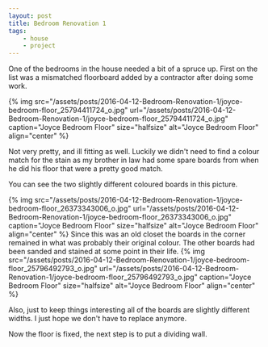 ```yaml
---
layout: post
title: Bedroom Renovation 1
tags:
    - house
    - project
---
```


One of the bedrooms in the house needed a bit of a spruce up. First on the list was a mismatched floorboard added by a contractor after doing some work.

{% img src="/assets/posts/2016-04-12-Bedroom-Renovation-1/joyce-bedroom-floor_25794411724_o.jpg" url="/assets/posts/2016-04-12-Bedroom-Renovation-1/joyce-bedroom-floor_25794411724_o.jpg" caption="Joyce Bedroom Floor" size="halfsize" alt="Joyce Bedroom Floor" align="center" %}

Not very pretty, and ill fitting as well. Luckily we didn't need to find a colour match for the stain as my brother in law had some spare boards from when he did his floor that were a pretty good match.

You can see the two slightly different coloured boards in this picture.

{% img src="/assets/posts/2016-04-12-Bedroom-Renovation-1/joyce-bedroom-floor_26373343006_o.jpg" url="/assets/posts/2016-04-12-Bedroom-Renovation-1/joyce-bedroom-floor_26373343006_o.jpg" caption="Joyce Bedroom Floor" size="halfsize" alt="Joyce Bedroom Floor" align="center" %} Since this was an old closet the boards in the corner remained in what was probably their original colour. The other boards had been sanded and stained at some point in their life. {% img src="/assets/posts/2016-04-12-Bedroom-Renovation-1/joyce-bedroom-floor_25796492793_o.jpg" url="/assets/posts/2016-04-12-Bedroom-Renovation-1/joyce-bedroom-floor_25796492793_o.jpg" caption="Joyce Bedroom Floor" size="halfsize" alt="Joyce Bedroom Floor" align="center" %}

Also, just to keep things interesting all of the boards are slightly different widths. I just hope we don't have to replace anymore.

Now the floor is fixed, the next step is to put a dividing wall.